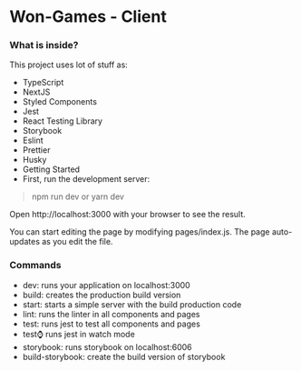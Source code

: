 # Won-Games - Client

### What is inside?

This project uses lot of stuff as:


- TypeScript
- NextJS
- Styled Components
- Jest
- React Testing Library
- Storybook
- Eslint
- Prettier
- Husky
- Getting Started
- First, run the development server:

> npm run dev
> or
> yarn dev

Open http://localhost:3000 with your browser to see the result.

You can start editing the page by modifying pages/index.js. The page auto-updates as you edit the file.

### Commands

- dev: runs your application on localhost:3000
- build: creates the production build version
- start: starts a simple server with the build production code
- lint: runs the linter in all components and pages
- test: runs jest to test all components and pages
- test:watch: runs jest in watch mode
- storybook: runs storybook on localhost:6006
- build-storybook: create the build version of storybook
